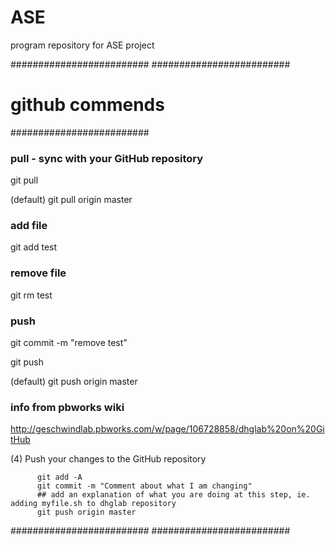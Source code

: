 # ASE
program repository for ASE project


#########################
#########################
# github commends ####
#########################

### pull - sync with your GitHub repository
git pull

(default) git pull origin master

### add file
git add test

### remove file
git rm test

### push
git commit -m "remove test"

git push

(default) git push origin master


### info from pbworks wiki
http://geschwindlab.pbworks.com/w/page/106728858/dhglab%20on%20GitHub

(4) Push your changes to the GitHub repository
 
          git add -A
          git commit -m "Comment about what I am changing"
          ## add an explanation of what you are doing at this step, ie. adding myfile.sh to dhglab repository
          git push origin master

#########################
#########################
